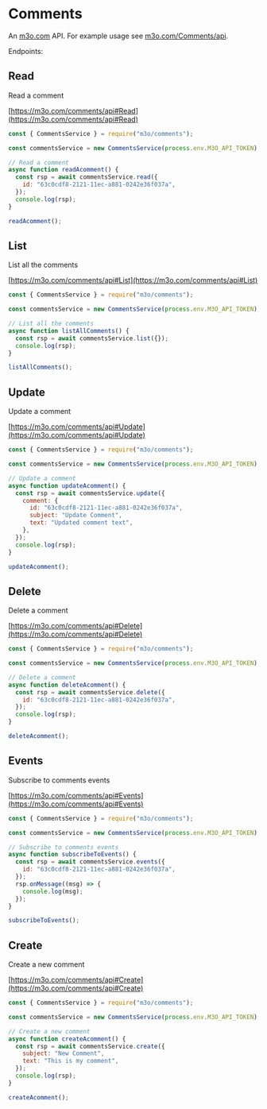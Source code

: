# Comments

An [m3o.com](https://m3o.com) API. For example usage see [m3o.com/Comments/api](https://m3o.com/Comments/api).

Endpoints:

## Read

Read a comment

[https://m3o.com/comments/api#Read](https://m3o.com/comments/api#Read)

```js
const { CommentsService } = require("m3o/comments");

const commentsService = new CommentsService(process.env.M3O_API_TOKEN);

// Read a comment
async function readAcomment() {
  const rsp = await commentsService.read({
    id: "63c0cdf8-2121-11ec-a881-0242e36f037a",
  });
  console.log(rsp);
}

readAcomment();
```

## List

List all the comments

[https://m3o.com/comments/api#List](https://m3o.com/comments/api#List)

```js
const { CommentsService } = require("m3o/comments");

const commentsService = new CommentsService(process.env.M3O_API_TOKEN);

// List all the comments
async function listAllComments() {
  const rsp = await commentsService.list({});
  console.log(rsp);
}

listAllComments();
```

## Update

Update a comment

[https://m3o.com/comments/api#Update](https://m3o.com/comments/api#Update)

```js
const { CommentsService } = require("m3o/comments");

const commentsService = new CommentsService(process.env.M3O_API_TOKEN);

// Update a comment
async function updateAcomment() {
  const rsp = await commentsService.update({
    comment: {
      id: "63c0cdf8-2121-11ec-a881-0242e36f037a",
      subject: "Update Comment",
      text: "Updated comment text",
    },
  });
  console.log(rsp);
}

updateAcomment();
```

## Delete

Delete a comment

[https://m3o.com/comments/api#Delete](https://m3o.com/comments/api#Delete)

```js
const { CommentsService } = require("m3o/comments");

const commentsService = new CommentsService(process.env.M3O_API_TOKEN);

// Delete a comment
async function deleteAcomment() {
  const rsp = await commentsService.delete({
    id: "63c0cdf8-2121-11ec-a881-0242e36f037a",
  });
  console.log(rsp);
}

deleteAcomment();
```

## Events

Subscribe to comments events

[https://m3o.com/comments/api#Events](https://m3o.com/comments/api#Events)

```js
const { CommentsService } = require("m3o/comments");

const commentsService = new CommentsService(process.env.M3O_API_TOKEN);

// Subscribe to comments events
async function subscribeToEvents() {
  const rsp = await commentsService.events({
    id: "63c0cdf8-2121-11ec-a881-0242e36f037a",
  });
  rsp.onMessage((msg) => {
    console.log(msg);
  });
}

subscribeToEvents();
```

## Create

Create a new comment

[https://m3o.com/comments/api#Create](https://m3o.com/comments/api#Create)

```js
const { CommentsService } = require("m3o/comments");

const commentsService = new CommentsService(process.env.M3O_API_TOKEN);

// Create a new comment
async function createAcomment() {
  const rsp = await commentsService.create({
    subject: "New Comment",
    text: "This is my comment",
  });
  console.log(rsp);
}

createAcomment();
```
